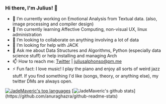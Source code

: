 ### Hi there, I'm Julius! 👋
- 🔭 I’m currently working on Emotional Analysis from Textual data. (also, image processing and compiler design)
- 🌱 I’m currently learning Affective Computing, non-visual UX, linux administration
- 👯 I’m looking to collaborate on anything involving a lot of data
- 🤔 I’m looking for help with JACK
- 💬 Ask me about Data Structures and Algorithms, Python (especially data science stuff) or help installing and managing Arch
- 📫 How to reach me: [Twitter](https://twitter.com/JuliusAlphonso) | [juliusalphonso@pm.me](mailto:juliusalphonso@pm.me)
- ⚡ Fun fact: I love music! I play the piano and enjoy all sorts of weird jazz stuff. If you find something I'd like (songs, theory, or anything else), my twitter DMs are always open.

[![JadeMaveric's top languages](https://github-readme-stats.vercel.app/api/top-langs/?username=JadeMaveric&show_icons=true&theme=dark&layout=compact)](https://github.com/anuraghazra/github-readme-stats)
[![JadeMaveric's github stats](https://github-readme-stats.vercel.app/api?username=JadeMaveric&hide=issues&show_icons=true&theme=dark&count_private=true")](https://github.com/anuraghazra/github-readme-stats)
<!--
**JadeMaveric/JadeMaveric** is a ✨ _special_ ✨ repository because its `README.md` (this file) appears on your GitHub profile.

Here are some ideas to get you started:

- 🔭 I’m currently working on ...
- 🌱 I’m currently learning ...
- 👯 I’m looking to collaborate on ...
- 🤔 I’m looking for help with ...
- 💬 Ask me about ...
- 📫 How to reach me: ...
- 😄 Pronouns: ...
- ⚡ Fun fact: ...
-->
